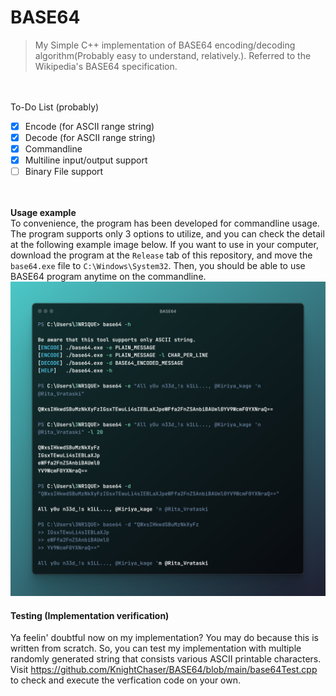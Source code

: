# BASE64

> My Simple C++ implementation of BASE64 encoding/decoding algorithm(Probably easy to understand, relatively.). Referred to the Wikipedia's BASE64 specification.

<br><br>
To-Do List (probably)
- [X] Encode (for ASCII range string)
- [X] Decode (for ASCII range string)
- [X] Commandline
- [X] Multiline input/output support
- [ ] Binary File support 

<br><br>
**Usage example** <br>
To convenience, the program has been developed for commandline usage. The program supports only 3 options to utilize, and you can check the detail at the following example image below. If you want to use in your computer, download the program at the `Release` tab of this repository, and move the `base64.exe` file to `C:\Windows\System32`. Then, you should be able to use BASE64 program anytime on the commandline. <br>
<img src="https://raw.githubusercontent.com/KnightChaser/BASE64/main/base64_usage_example.png" width = "650">


#### Testing (Implementation verification)
Ya feelin' doubtful now on my implementation? You may do because this is written from scratch. So, you can test my implementation with multiple randomly generated string that consists various ASCII printable characters. Visit https://github.com/KnightChaser/BASE64/blob/main/base64Test.cpp to check and execute the verfication code on your own.
